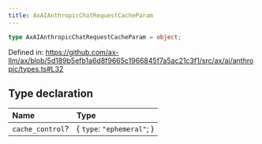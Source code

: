 ```yaml
---
title: AxAIAnthropicChatRequestCacheParam
---
```


```ts
type AxAIAnthropicChatRequestCacheParam = object;
```

Defined in: https://github.com/ax-llm/ax/blob/5d189b5efb1a6d8f9665c1966845f7a5ac21c3f1/src/ax/ai/anthropic/types.ts#L32

## Type declaration

| Name | Type |
| :------ | :------ |
| <a id="cache_control"></a> `cache_control`? | \{ `type`: `"ephemeral"`; \} |
